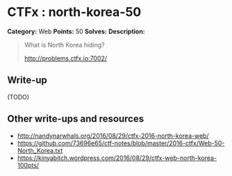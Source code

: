 # CTFx : north-korea-50

**Category:** Web
**Points:** 50
**Solves:** 
**Description:**

> What is North Korea hiding?
> 
> 
> <http://problems.ctfx.io:7002/>

## Write-up

(TODO)

## Other write-ups and resources

* http://nandynarwhals.org/2016/08/29/ctfx-2016-north-korea-web/
* https://github.com/73696e65/ctf-notes/blob/master/2016-ctfx/Web-50-North_Korea.txt
* https://kinyabitch.wordpress.com/2016/08/29/ctfx-web-north-korea-100pts/
